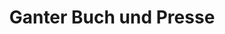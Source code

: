 ---
title: "Ganter Buch und Presse"
url: /prien-am-chiemsee/ganter-buch-und-presse/
shop: Zeitungen
---